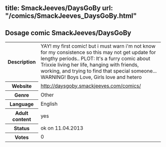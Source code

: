 title: SmackJeeves/DaysGoBy
url: "/comics/SmackJeeves_DaysGoBy.html"
---
Dosage comic SmackJeeves/DaysGoBy
-----------------------------------------

<table class="comicinfo">
<tr>
<th>Description</th><td>YAY! my first comic! but i must warn i'm not know for my consistence so this may not get update for lengthy periods.. PLOT: It's a furry comic about Trixxie living her life, hanging with friends, working, and trying to find that special someone... WARNING! Boys Love, Girls love and hetero</td>
</tr>
<tr>
<th>Website</th><td><a href="http://daysgoby.smackjeeves.com/comics/">http://daysgoby.smackjeeves.com/comics/</a></td>
</tr>
<tr>
<th>Genre</th><td>Other</td>
</tr>
<tr>
<th>Language</th><td>English</td>
</tr>
<tr>
<th>Adult content</th><td>yes</td>
</tr>
<tr>
<th>Status</th><td>ok on 11.04.2013</td>
</tr>
<tr>
<th>Votes</th><td>0</div></td>
</tr>
</table>
